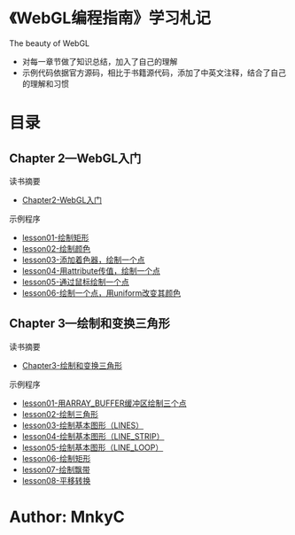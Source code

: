 # 《WebGL编程指南》学习札记
The beauty of WebGL

- 对每一章节做了知识总结，加入了自己的理解
- 示例代码依据官方源码，相比于书籍源代码，添加了中英文注释，结合了自己的理解和习惯

# 目录

## Chapter 2—WebGL入门

读书摘要

- [Chapter2-WebGL入门](https://github.com/MnkyC/Notes-WebGL/blob/main/chapter02/Chapter2-WebGL%E5%85%A5%E9%97%A8.md)

示例程序

- [lesson01-绘制矩形](https://github.com/MnkyC/Notes-WebGL/blob/main/chapter02/lesson01/DrawRectangle.js)
- [lesson02-绘制颜色](https://github.com/MnkyC/Notes-WebGL/blob/main/chapter02/lesson02/HelloCanvas.js)
- [lesson03-添加着色器，绘制一个点](https://github.com/MnkyC/Notes-WebGL/blob/main/chapter02/lesson03/HelloPoint1.js)
- [lesson04-用attribute传值，绘制一个点](https://github.com/MnkyC/Notes-WebGL/blob/main/chapter02/lesson04/HelloPoint2.js)
- [lesson05-通过鼠标绘制一个点](https://github.com/MnkyC/Notes-WebGL/blob/main/chapter02/lesson05/ClickedPoints.js)
- [lesson06-绘制一个点，用uniform改变其颜色](https://github.com/MnkyC/Notes-WebGL/blob/main/chapter02/lesson06/ColoredPoints.js)

## Chapter 3—绘制和变换三角形

读书摘要

- [Chapter3-绘制和变换三角形](https://github.com/MnkyC/Notes-WebGL/blob/main/chapter03/Chapter3-%E7%BB%98%E5%88%B6%E5%92%8C%E5%8F%98%E6%8D%A2%E4%B8%89%E8%A7%92%E5%BD%A2.md)

示例程序

- [lesson01-用ARRAY_BUFFER缓冲区绘制三个点](https://github.com/MnkyC/Notes-WebGL/blob/main/chapter03/lesson01/MultiPoint.js)
- [lesson02-绘制三角形](https://github.com/MnkyC/Notes-WebGL/blob/main/chapter03/lesson02/HelloTriangle.js)
- [lesson03-绘制基本图形（LINES）](https://github.com/MnkyC/Notes-WebGL/blob/main/chapter03/lesson03/HelloTriangle_LINES.js)
- [lesson04-绘制基本图形（LINE_STRIP）](https://github.com/MnkyC/Notes-WebGL/blob/main/chapter03/lesson04/HelloTriangle_LINE_STRIP.js)
- [lesson05-绘制基本图形（LINE_LOOP）](https://github.com/MnkyC/Notes-WebGL/blob/main/chapter03/lesson05/HelloTriangle_LINE_LOOP.js)
- [lesson06-绘制矩形](https://github.com/MnkyC/Notes-WebGL/blob/main/chapter03/lesson06/HelloQuad.js)
- [lesson07-绘制飘带](https://github.com/MnkyC/Notes-WebGL/blob/main/chapter03/lesson07/HelloQuad_FAN.js)
- [lesson08-平移转换](https://github.com/MnkyC/Notes-WebGL/blob/main/chapter03/lesson08/TranslatedTriangle.js)

# Author: MnkyC